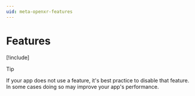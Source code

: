 ```yaml
---
uid: meta-openxr-features
---
```

# Features

[!include[](../snippets/features-table.md)]

> [!TIP]
> If your app does not use a feature, it's best practice to disable that feature. In some cases doing so may improve your app's performance.
